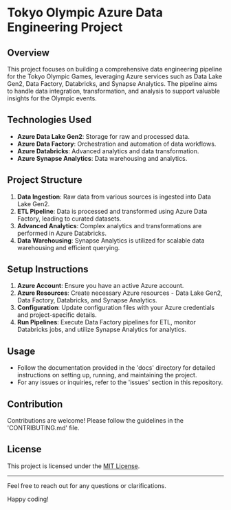 # Tokyo Olympic Azure Data Engineering Project

## Overview
This project focuses on building a comprehensive data engineering pipeline for the Tokyo Olympic Games, leveraging Azure services such as Data Lake Gen2, Data Factory, Databricks, and Synapse Analytics. The pipeline aims to handle data integration, transformation, and analysis to support valuable insights for the Olympic events.

## Technologies Used
- **Azure Data Lake Gen2**: Storage for raw and processed data.
- **Azure Data Factory**: Orchestration and automation of data workflows.
- **Azure Databricks**: Advanced analytics and data transformation.
- **Azure Synapse Analytics**: Data warehousing and analytics.

## Project Structure
1. **Data Ingestion**: Raw data from various sources is ingested into Data Lake Gen2.
2. **ETL Pipeline**: Data is processed and transformed using Azure Data Factory, leading to curated datasets.
3. **Advanced Analytics**: Complex analytics and transformations are performed in Azure Databricks.
4. **Data Warehousing**: Synapse Analytics is utilized for scalable data warehousing and efficient querying.

## Setup Instructions
1. **Azure Account**: Ensure you have an active Azure account.
2. **Azure Resources**: Create necessary Azure resources - Data Lake Gen2, Data Factory, Databricks, and Synapse Analytics.
3. **Configuration**: Update configuration files with your Azure credentials and project-specific details.
4. **Run Pipelines**: Execute Data Factory pipelines for ETL, monitor Databricks jobs, and utilize Synapse Analytics for analytics.

## Usage
- Follow the documentation provided in the 'docs' directory for detailed instructions on setting up, running, and maintaining the project.
- For any issues or inquiries, refer to the 'issues' section in this repository.

## Contribution
Contributions are welcome! Please follow the guidelines in the 'CONTRIBUTING.md' file.

## License
This project is licensed under the [MIT License](LICENSE).

---

Feel free to reach out for any questions or clarifications.

Happy coding!
